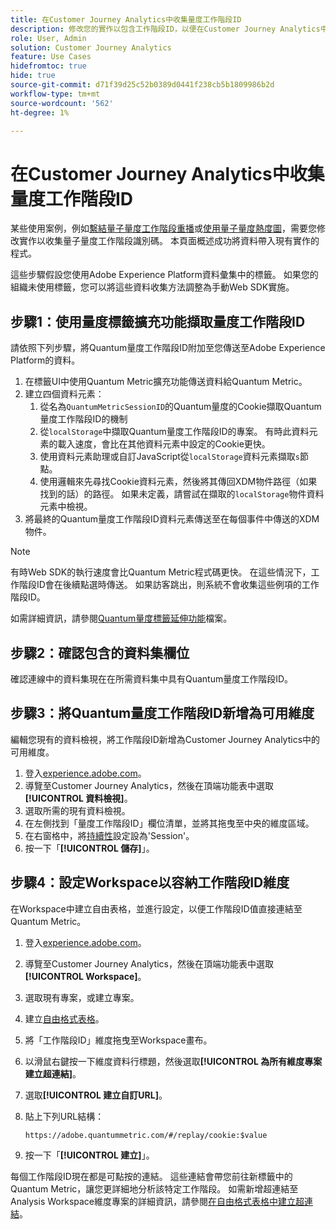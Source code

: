 ```yaml
---
title: 在Customer Journey Analytics中收集量度工作階段ID
description: 修改您的實作以包含工作階段ID，以便在Customer Journey Analytics中加以分析。
role: User, Admin
solution: Customer Journey Analytics
feature: Use Cases
hidefromtoc: true
hide: true
source-git-commit: d71f39d25c52b0389d0441f238cb5b1809986b2d
workflow-type: tm+mt
source-wordcount: '562'
ht-degree: 1%

---
```


# 在Customer Journey Analytics中收集量度工作階段ID

某些使用案例，例如[繫結量子量度工作階段重播](tie-session-replays.md)或[使用量子量度熱度圖](heatmap.md)，需要您修改實作以收集量子量度工作階段識別碼。 本頁面概述成功將資料帶入現有實作的程式。

這些步驟假設您使用Adobe Experience Platform資料彙集中的標籤。 如果您的組織未使用標籤，您可以將這些資料收集方法調整為手動Web SDK實施。

## 步驟1：使用量度標籤擴充功能擷取量度工作階段ID

請依照下列步驟，將Quantum量度工作階段ID附加至您傳送至Adobe Experience Platform的資料。

1. 在標籤UI中使用Quantum Metric擴充功能傳送資料給Quantum Metric。
1. 建立四個資料元素：
   1. 從名為`QuantumMetricSessionID`的Quantum量度的Cookie擷取Quantum量度工作階段ID的機制
   1. 從`localStorage`中擷取Quantum量度工作階段ID的專案。 有時此資料元素的載入速度，會比在其他資料元素中設定的Cookie更快。
   1. 使用資料元素助理或自訂JavaScript從`localStorage`資料元素擷取`s`節點。
   1. 使用邏輯來先尋找Cookie資料元素，然後將其傳回XDM物件路徑（如果找到的話）的路徑。 如果未定義，請嘗試在擷取的`localStorage`物件資料元素中檢視。
1. 將最終的Quantum量度工作階段ID資料元素傳送至在每個事件中傳送的XDM物件。

>[!NOTE]
>有時Web SDK的執行速度會比Quantum Metric程式碼更快。 在這些情況下，工作階段ID會在後續點選時傳送。 如果訪客跳出，則系統不會收集這些例項的工作階段ID。

如需詳細資訊，請參閱[Quantum量度標籤延伸功能](https://experienceleague.adobe.com/en/docs/experience-platform/destinations/catalog/analytics/quantum-metric)檔案。

## 步驟2：確認包含的資料集欄位

確認連線中的資料集現在在所需資料集中具有Quantum量度工作階段ID。

## 步驟3：將Quantum量度工作階段ID新增為可用維度

編輯您現有的資料檢視，將工作階段ID新增為Customer Journey Analytics中的可用維度。

1. 登入[experience.adobe.com](https://experience.adobe.com)。
1. 導覽至Customer Journey Analytics，然後在頂端功能表中選取&#x200B;**[!UICONTROL 資料檢視]**。
1. 選取所需的現有資料檢視。
1. 在左側找到「量度工作階段ID」欄位清單，並將其拖曳至中央的維度區域。
1. 在右窗格中，將[持續性](/help/data-views/component-settings/persistence.md)設定設為&#39;Session&#39;。
1. 按一下「**[!UICONTROL 儲存]**」。

## 步驟4：設定Workspace以容納工作階段ID維度

在Workspace中建立自由表格，並進行設定，以便工作階段ID值直接連結至Quantum Metric。

1. 登入[experience.adobe.com](https://experience.adobe.com)。
1. 導覽至Customer Journey Analytics，然後在頂端功能表中選取&#x200B;**[!UICONTROL Workspace]**。
1. 選取現有專案，或建立專案。
1. 建立[自由格式表格](/help/analysis-workspace/visualizations/freeform-table/freeform-table.md)。
1. 將「工作階段ID」維度拖曳至Workspace畫布。
1. 以滑鼠右鍵按一下維度資料行標題，然後選取&#x200B;**[!UICONTROL 為所有維度專案建立超連結]**。
1. 選取&#x200B;**[!UICONTROL 建立自訂URL]**。
1. 貼上下列URL結構：

   ```
   https://adobe.quantummetric.com/#/replay/cookie:$value
   ```

1. 按一下「**[!UICONTROL 建立]**」。

每個工作階段ID現在都是可點按的連結。 這些連結會帶您前往新標籤中的Quantum Metric，讓您更詳細地分析該特定工作階段。 如需新增超連結至Analysis Workspace維度專案的詳細資訊，請參閱[在自由格式表格中建立超連結](/help/analysis-workspace/visualizations/freeform-table/freeform-table-hyperlinks.md)。
